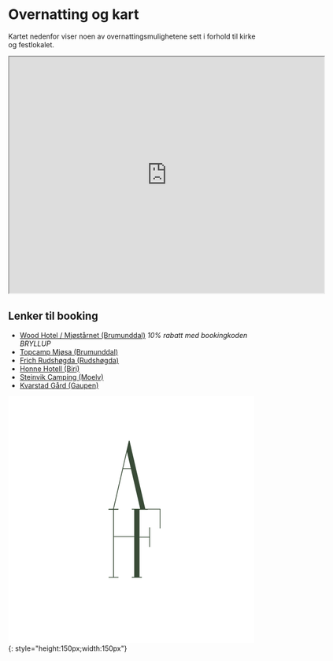 # Overnatting og kart

Kartet nedenfor viser noen av overnattingsmulighetene sett i forhold til kirke og festlokalet.

<iframe src="https://www.google.com/maps/d/u/0/embed?mid=1Mdio5CltHFjlP8N1e-6M6fNyj1M3tjk&ehbc=2E312F" width="640" height="480"></iframe>

## Lenker til booking 
- [Wood Hotel / Mjøstårnet (Brumunddal)](https://frich.no/wood-hotel) *10% rabatt med bookingkoden BRYLLUP*
- [Topcamp Mjøsa (Brumunddal)](https://topcamp.no/topcamp-mjosa/bo/hytter-og-leiligheter)
- [Frich Rudshøgda (Rudshøgda)](https://frich.no/rudshogda)
- [Honne Hotell (Biri)](https://www.honne.no/)
- [Steinvik Camping (Moelv)](https://www.steinvikcamping.no/)
- [Kvarstad Gård (Gaupen)](https://kvarstad-gaard.no/overnatting.html)

![axhf](../Images/logo-sort.png){: style="height:150px;width:150px"}
